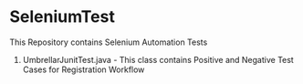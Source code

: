 # SeleniumTest
This Repository contains Selenium Automation Tests 
1. UmbrellarJunitTest.java - This class contains Positive and Negative Test Cases for Registration Workflow
